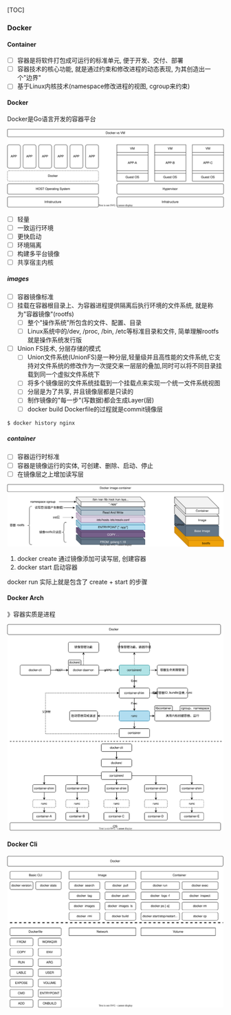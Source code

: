 [TOC]

### Docker

#### Container

- [ ] 容器是将软件打包成可运行的标准单元, 便于开发、交付、部署
- [ ] 容器技术的核心功能, 就是通过约束和修改进程的动态表现, 为其创造出一个"边界"
- [ ] 基于Linux内核技术(namespace修改进程的视图, cgroup来约束)

#### Docker

Docker是Go语言开发的容器平台

![docker-containerized-and-vm-transparent](./images/docker-containerized-and-vm-transparent.svg)

- [ ] 轻量
- [ ] 一致运行环境
- [ ] 更快启动
- [ ] 环境隔离
- [ ] 构建多平台镜像
- [ ] 共享宿主内核

##### images

- [ ] 容器镜像标准
- [ ] 挂载在容器根目录上、为容器进程提供隔离后执行环境的文件系统, 就是称为"容器镜像"(rootfs)
    - [ ] 整个"操作系统"所包含的文件、配置、目录
    - [ ] Linux系统中的/dev, /proc, /bin, /etc等标准目录和文件, 简单理解rootfs就是操作系统发行版
- [ ]  Union FS技术, 分层存储的模式
    - [ ] Union文件系统(UnionFS)是一种分层,轻量级并且高性能的文件系统,它支持对文件系统的修改作为一次提交来一层层的叠加,同时可以将不同目录挂载到同一个虚拟文件系统下
    - [ ] 将多个镜像层的文件系统挂载到一个挂载点来实现一个统一文件系统视图
    - [ ] 分层是为了共享, 并且镜像层都是只读的
    - [ ] 制作镜像的"每一步"(写数据)都会生成Layer(层)
    - [ ] docker build Dockerfile的过程就是commit镜像层

~~~bash
$ docker history nginx
~~~

##### container

- [ ] 容器运行时标准
- [ ] 容器是镜像运行的实体, 可创建、删除、启动、停止
- [ ] 在镜像层之上增加读写层

![docker-images](./images/docker-images.svg)

1.  docker create 通过镜像添加可读写层, 创建容器 
2.  docker start 启动容器

docker run 实际上就是包含了 create + start 的步骤

#### Docker Arch

》容器实质是进程

![Docker-Arch](./images/Docker-Arch.svg)

#### Docker Cli

![Docker](./images/Docker.svg)
